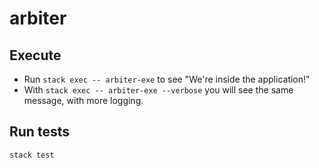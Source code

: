 # arbiter

## Execute  

* Run `stack exec -- arbiter-exe` to see "We're inside the application!"
* With `stack exec -- arbiter-exe --verbose` you will see the same message, with more logging.

## Run tests

`stack test`
